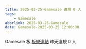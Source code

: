 ```yaml
---
title: 2025-03-25-Gamesale 違規 0 人
tags:
    - Gamesale
abbrlink: 2025-03-25-Gamesale
date: Gamesale-2025-03-25 12:00:00
---
```

Gamesale 板 [板規連結](https://www.ptt.cc/bbs/Gossiping/M.1637425085.A.07D.html)
昨天違規 0 人
